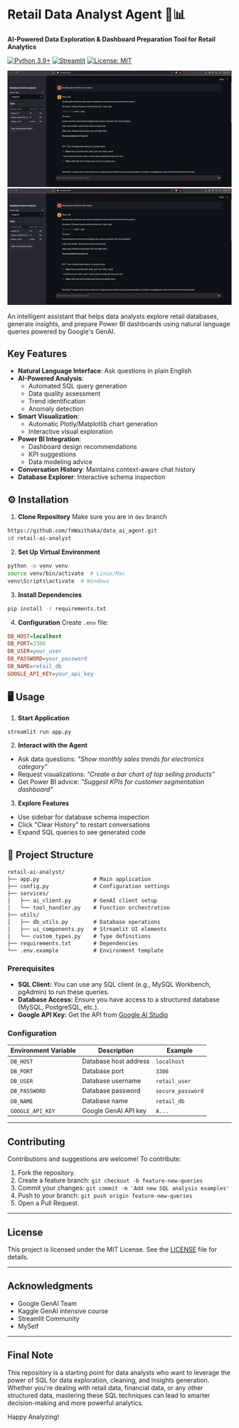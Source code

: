 # Retail Data Analyst Agent 🤖📊

**AI-Powered Data Exploration & Dashboard Preparation Tool for Retail Analytics**

[![Python 3.9+](https://img.shields.io/badge/python-3.9%2B-blue.svg)](https://www.python.org/downloads/)
[![Streamlit](https://img.shields.io/badge/Streamlit-FF4B4B?logo=streamlit&logoColor=white)](https://streamlit.io/)
[![License: MIT](https://img.shields.io/badge/License-MIT-yellow.svg)](https://opensource.org/licenses/MIT)

![Project Screenshot1](screenshots/chat_bit.png) 
![Project Screenshot2](screenshots/chat_bit.png) 


An intelligent assistant that helps data analysts explore retail databases, generate insights, and prepare Power BI dashboards using natural language queries powered by Google's GenAI.

## Key Features

- **Natural Language Interface**: Ask questions in plain English
- **AI-Powered Analysis**:
  - Automated SQL query generation
  - Data quality assessment
  - Trend identification
  - Anomaly detection
- **Smart Visualization**:
  - Automatic Plotly/Matplotlib chart generation
  - Interactive visual exploration
- **Power BI Integration**:
  - Dashboard design recommendations
  - KPI suggestions
  - Data modeling advice
- **Conversation History**: Maintains context-aware chat history
- **Database Explorer**: Interactive schema inspection

## ⚙️ Installation

1. **Clone Repository**
Make sure you are in `dev` branch
```bash
https://github.com/fmWaithaka/data_ai_agent.git
cd retail-ai-analyst
```

2. **Set Up Virtual Environment**
```bash
python -m venv venv
source venv/bin/activate  # Linux/Mac
venv\Scripts\activate  # Windows
```

3. **Install Dependencies**
```bash
pip install -r requirements.txt
```

4. **Configuration**
Create `.env` file:
```ini
DB_HOST=localhost
DB_PORT=3306
DB_USER=your_user
DB_PASSWORD=your_password
DB_NAME=retail_db
GOOGLE_API_KEY=your_api_key
```

## 🖥️ Usage

1. **Start Application**
```bash
streamlit run app.py
```

2. **Interact with the Agent**
- Ask data questions:
  *"Show monthly sales trends for electronics category"*
- Request visualizations:
  *"Create a bar chart of top selling products"*
- Get Power BI advice:
  *"Suggest KPIs for customer segmentation dashboard"*

3. **Explore Features**
- Use sidebar for database schema inspection
- Click "Clear History" to restart conversations
- Expand SQL queries to see generated code

## 📂 Project Structure

```
retail-ai-analyst/
├── app.py                 # Main application
├── config.py              # Configuration settings
├── services/
│   ├── ai_client.py       # GenAI client setup
│   └── tool_handler.py    # Function orchestration
├── utils/
│   ├── db_utils.py        # Database operations
│   ├── ui_components.py   # Streamlit UI elements
│   └── custom_types.py    # Type definitions
├── requirements.txt       # Dependencies
└── .env.example           # Environment template
```

### Prerequisites

- **SQL Client:** You can use any SQL client (e.g., MySQL Workbench, pgAdmin) to run these queries.
- **Database Access:** Ensure you have access to a structured database (MySQL, PostgreSQL, etc.).
- **Google API Key:** Get the API from [Google AI Studio](https://aistudio.google.com/prompts/new_chat)

### Configuration

| Environment Variable | Description                  | Example              |
|----------------------|------------------------------|----------------------|
| `DB_HOST`            | Database host address        | `localhost`          |
| `DB_PORT`            | Database port                | `3306`               |
| `DB_USER`            | Database username            | `retail_user`        |
| `DB_PASSWORD`        | Database password            | `secure_password`    |
| `DB_NAME`            | Database name                | `retail_db`          |
| `GOOGLE_API_KEY`     | Google GenAI API key         | `A...`          |

---

## Contributing

Contributions and suggestions are welcome! To contribute:

1. Fork the repository.
2. Create a feature branch: `git checkout -b feature-new-queries`
3. Commit your changes: `git commit -m 'Add new SQL analysis examples'`
4. Push to your branch: `git push origin feature-new-queries`
5. Open a Pull Request.

---

## License

This project is licensed under the MIT License. See the [LICENSE](LICENSE) file for details.

---

## Acknowledgments

- Google GenAI Team
- Kaggle GenAI intensive course
- Streamlit Community
- MySelf

---

## Final Note

This repository is a starting point for data analysts who want to leverage the power of SQL for data exploration, cleaning, and insights generation. Whether you're dealing with retail data, financial data, or any other structured data, mastering these SQL techniques can lead to smarter decision-making and more powerful analytics.

Happy Analyzing! 
